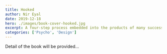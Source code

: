 ```yaml
---
title: Hooked
author: Nir Eyal
date: 2019-12-18
hero: ./images/book-cover-hooked.jpg
excerpt: A four-step process embedded into the products of many successful companies to subtly encourage customer behavior
categories: ['Psycho', 'Design']
---
```


Detail of the book will be provided...